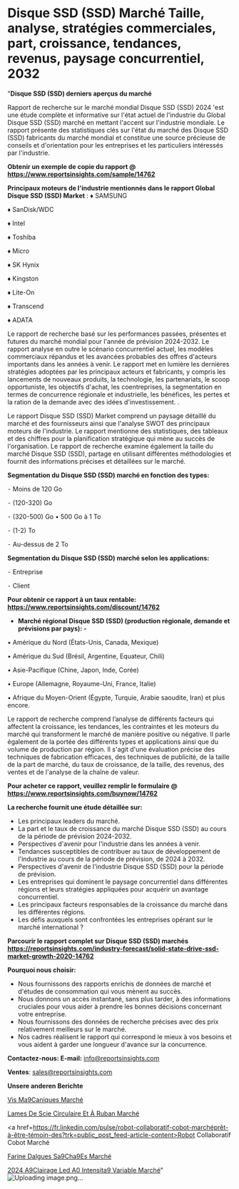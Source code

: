 # Disque SSD (SSD) Marché Taille, analyse, stratégies commerciales, part, croissance, tendances, revenus, paysage concurrentiel, 2032

"<strong>Disque SSD (SSD) derniers aperçus du marché</strong>

Rapport de recherche sur le marché mondial Disque SSD (SSD) 2024 'est une étude complète et informative sur l'état actuel de l'industrie du Global Disque SSD (SSD) marché en mettant l'accent sur l'industrie mondiale. Le rapport présente des statistiques clés sur l'état du marché des Disque SSD (SSD) fabricants du marché mondial et constitue une source précieuse de conseils et d'orientation pour les entreprises et les particuliers intéressés par l'industrie.

<strong>Obtenir un exemple de copie du rapport @ <a href=https://www.reportsinsights.com/sample/14762>https://www.reportsinsights.com/sample/14762</a></strong>

<strong>Principaux moteurs de l'industrie mentionnés dans le rapport Global Disque SSD (SSD) Market</strong> :
♦ SAMSUNG

♦ SanDisk/WDC

♦ Intel

♦ Toshiba

♦ Micro

♦ SK Hynix

♦ Kingston

♦ Lite-On

♦ Transcend

♦ ADATA

Le rapport de recherche basé sur les performances passées, présentes et futures du marché mondial pour l'année de prévision 2024-2032. Le rapport analyse en outre le scénario concurrentiel actuel, les modèles commerciaux répandus et les avancées probables des offres d'acteurs importants dans les années à venir. Le rapport met en lumière les dernières stratégies adoptées par les principaux acteurs et fabricants, y compris les lancements de nouveaux produits, la technologie, les partenariats, le scoop opportuniste, les objectifs d'achat, les coentreprises, la segmentation en termes de concurrence régionale et industrielle, les bénéfices, les pertes et la ration de la demande avec des idées d'investissement. .

Le rapport Disque SSD (SSD) Market comprend un paysage détaillé du marché et des fournisseurs ainsi que l'analyse SWOT des principaux moteurs de l'industrie. Le rapport mentionne des statistiques, des tableaux et des chiffres pour la planification stratégique qui mène au succès de l'organisation. Le rapport de recherche examine également la taille du marché Disque SSD (SSD), partage en utilisant différentes méthodologies et fournit des informations précises et détaillées sur le marché.

<strong>Segmentation du Disque SSD (SSD) marché en fonction des types:</strong>


⁃ Moins de 120 Go

⁃ (120-320) Go

⁃ (320-500) Go
• 500 Go à 1 To

⁃ (1-2) To

⁃ Au-dessus de 2 To

<strong>Segmentation du Disque SSD (SSD) marché selon les applications:</strong>


⁃ Entreprise

⁃ Client

<strong>Pour obtenir ce rapport à un taux rentable: <a href=https://www.reportsinsights.com/discount/14762>https://www.reportsinsights.com/discount/14762</a></strong>
<ul>
  <li><strong>Marché régional Disque SSD (SSD) (production régionale, demande et prévisions par pays): -</strong></li>
</ul>
• Amérique du Nord (États-Unis, Canada, Mexique)

• Amérique du Sud (Brésil, Argentine, Equateur, Chili)

• Asie-Pacifique (Chine, Japon, Inde, Corée)

• Europe (Allemagne, Royaume-Uni, France, Italie)

• Afrique du Moyen-Orient (Égypte, Turquie, Arabie saoudite, Iran) et plus encore.

Le rapport de recherche comprend l’analyse de différents facteurs qui affectent la croissance, les tendances, les contraintes et les moteurs du marché qui transforment le marché de manière positive ou négative. Il parle également de la portée des différents types et applications ainsi que du volume de production par région. Il s'agit d'une évaluation précise des techniques de fabrication efficaces, des techniques de publicité, de la taille de la part de marché, du taux de croissance, de la taille, des revenus, des ventes et de l'analyse de la chaîne de valeur.

<strong>Pour acheter ce rapport, veuillez remplir le formulaire @   <a href=https://www.reportsinsights.com/buynow/14762>https://www.reportsinsights.com/buynow/14762</a></strong>

<strong>La recherche fournit une étude détaillée sur:</strong>
<ul>
  <li>Les principaux leaders du marché.</li>
  <li>La part et le taux de croissance du marché Disque SSD (SSD) au cours de la période de prévision 2024-2032.</li>
  <li>Perspectives d'avenir pour l'industrie dans les années à venir.</li>
  <li>Tendances susceptibles de contribuer au taux de développement de l'industrie au cours de la période de prévision, de 2024 à 2032.</li>
  <li>Perspectives d'avenir de l'industrie Disque SSD (SSD) pour la période de prévision.</li>
  <li>Les entreprises qui dominent le paysage concurrentiel dans différentes régions et leurs stratégies appliquées pour acquérir un avantage concurrentiel.</li>
  <li>Les principaux facteurs responsables de la croissance du marché dans les différentes régions.</li>
  <li>Les défis auxquels sont confrontées les entreprises opérant sur le marché international ?</li>
</ul>

<strong>Parcourir le rapport complet sur Disque SSD (SSD) marchés <a href=https://reportsinsights.com/industry-forecast/solid-state-drive-ssd-market-growth-2020-14762>https://reportsinsights.com/industry-forecast/solid-state-drive-ssd-market-growth-2020-14762</a></strong>

<strong>Pourquoi nous choisir:</strong>
<ul>
  <li>Nous fournissons des rapports enrichis de données de marché et d'études de consommation qui vous mènent au succès.</li>
  <li>Nous donnons un accès instantané, sans plus tarder, à des informations cruciales pour vous aider à prendre les bonnes décisions concernant votre entreprise.</li>
  <li>Nous fournissons des données de recherche précises avec des prix relativement meilleurs sur le marché.</li>
  <li>Nos cadres réalisent le rapport qui correspond le mieux à vos besoins et vous aident à garder une longueur d'avance sur la concurrence.</li>
</ul>
<strong>Contactez-nous:
</strong><strong>E-mail:</strong> <a href=mailto:info@reportsinsights.com>info@reportsinsights.com</a>

<strong>Ventes</strong>: <a href=mailto:sales@reportsinsights.com>sales@reportsinsights.com</a>

<strong>Unsere anderen Berichte</strong>

<a href=https://www.linkedin.com/pulse/vis-m%C3%A9caniques-march%C3%A9-2024-part-et-croissance-ztyse/>Vis Ma9Caniques Marché</a>

<a href=https://www.linkedin.com/pulse/lames-de-scie-circulaire-et-à-ruban-marché-couverture-krnke/>Lames De Scie Circulaire Et À Ruban Marché</a>

<a href=https://fr.linkedin.com/pulse/robot-collaboratif-cobot-marchéprêt-à-être-témoin-des?trk=public_post_feed-article-content>Robot Collaboratif Cobot Marché</a>

<a href=https://www.linkedin.com/pulse/farine-dalgues-s%C3%A9ch%C3%A9es-march%C3%A9-perspectives-wr6gf/>Farine Dalgues Sa9Cha9Es Marché</a>

<a href=https://www.linkedin.com/pulse/2024-%C3%A9clairage-led-%C3%A0-intensit%C3%A9-variable-march%C3%A9-t7ijc/>2024 A9Clairage Led A0 Intensita9 Variable Marché</a>"
![Uploading image.png…]()
